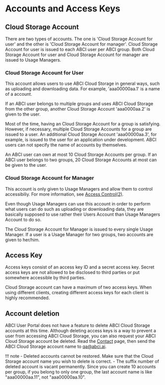 
# Accounts and Access Keys

## Cloud Storage Account

There are two types of accounts. The one is 'Cloud Storage Account for user' and the other is 'Cloud Storage Account for manager'. Cloud Storage Account for user is issued to each ABCI user per ABCI group. Both Cloud Storage Account for user and Cloud Storage Account for manager are issued to Usage Managers.

### Cloud Storage Account for User

This account allows users to use ABCI Cloud Storage in general ways, such as uploading and downloading data. For example, 'aaa00000aa.1' is a name of a account.

If an ABCI user belongs to multiple groups and uses ABCI Cloud Storage from the other group, another Cloud Storage Account 'aaa0000aa.2' is given to the user.

Most of the time, having an Cloud Storage Account for a group is satisfying. However, if necessary, multiple Cloud Storage Accounts for a group are issued to a user. An additional Cloud Storage Account 'aaa00000aa.3', for example, is issued to the user for an application under development. ABCI users can not specify the name of accounts by themselves.

An ABCI user can own at most 10 Cloud Storage Accounts per group. If an ABCI user belongs to two groups, 20 Cloud Storage Accounts at most can be given to the user.

### Cloud Storage Account for Manager

This account is only given to Usage Managers and allow them to control accessibiliy. For more information, see [Access Control(2)](policy.md).

Even though Usage Managers can use this account in order to perform what users can do such as uploading or downloading data, they are basically supposed to use rather their Users Account than Usage Managers Account to do so.

The Cloud Storage Account for Manager is issued to every single Usage Manager. If a user is a Usage Manager for two groups, two accounts are given to her/him.

## Access Key

Access keys consist of an access key ID and a secret access key. Secret access keys are not allowed to be disclosed to third parties or put somewhere accessible by third parties.

Cloud Storage account can have a maximum of two access keys. When using different clients, creating different access keys for each client is highly recommended.

## Account deletion

ABCI User Portal does not have a feature to delete ABCI Cloud Storage accounts at this time. Although deleting access keys is a way to prevent a user from accessing ABCI Cloud Storage, you can also request your ABCI Cloud Storage account be deleted. Read the [Contact](../contact.md) page, then send the ABCI Cloud Storage account name to <qa@abci.ai>.

!!! note
    - Deleted accounts cannot be restored. Make sure that the Cloud Storage account name you wish to delete is correct.
    - The suffix number of deleted account is vacant permanently. Since you can create 10 accounts per group, if you belong to only one group, the last account name is like "aaa00000aa.11", not "aaa00000aa.10".

<!--
## Subgroups

A group created in a group. Subgroups are used when applying access policies to some or all group members.
-->
